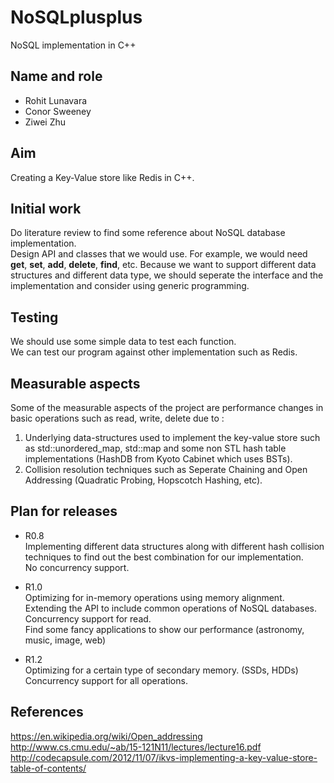 # NoSQLplusplus
NoSQL implementation in C++

## Name and role
* Rohit Lunavara
* Conor Sweeney
* Ziwei Zhu

## Aim
Creating a Key-Value store like Redis in C++.

## Initial work
Do literature review to find some reference about NoSQL database implementation.  
Design API and classes that we would use. For example, we would need **get**, **set**, 
**add**, **delete**, **find**, etc. Because we want to support different data structures and different data type, we should seperate the interface and the implementation and consider using generic programming.  

## Testing
We should use some simple data to test each function.  
We can test our program against other implementation such as Redis.

## Measurable aspects
Some of the measurable aspects of the project are performance changes in basic operations such as read, write, delete due to :
1. Underlying data-structures used to implement the key-value store such as std::unordered_map, std::map and some non STL hash table implementations (HashDB from Kyoto Cabinet which uses BSTs).
2. Collision resolution techniques such as Seperate Chaining and Open Addressing (Quadratic Probing, Hopscotch Hashing, etc).

## Plan for releases
* R0.8   
Implementing different data structures along with different hash collision techniques to find out the best combination for our implementation.  
No concurrency support.

* R1.0  
Optimizing for in-memory operations using memory alignment.  
Extending the API to include common operations of NoSQL databases.  
Concurrency support for read.   
Find some fancy applications to show our performance (astronomy, music, image, web)  

* R1.2  
Optimizing for a certain type of secondary memory. (SSDs, HDDs)  
Concurrency support for all operations.

## References
https://en.wikipedia.org/wiki/Open_addressing
http://www.cs.cmu.edu/~ab/15-121N11/lectures/lecture16.pdf
http://codecapsule.com/2012/11/07/ikvs-implementing-a-key-value-store-table-of-contents/
